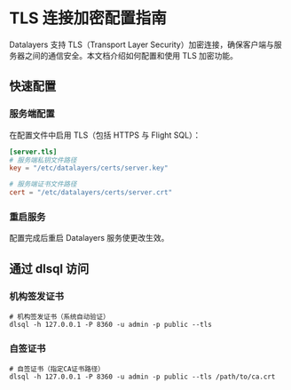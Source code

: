# TLS 连接加密配置指南
Datalayers 支持 TLS（Transport Layer Security）加密连接，确保客户端与服务器之间的通信安全。本文档介绍如何配置和使用 TLS 加密功能。

## 快速配置

### 服务端配置

在配置文件中启用 TLS（包括 HTTPS 与 Flight SQL）：

```toml
[server.tls]
# 服务端私钥文件路径
key = "/etc/datalayers/certs/server.key"

# 服务端证书文件路径  
cert = "/etc/datalayers/certs/server.crt"
```

### 重启服务
配置完成后重启 Datalayers 服务使更改生效。

## 通过 dlsql 访问

### 机构签发证书

```shell
# 机构签发证书（系统自动验证）
dlsql -h 127.0.0.1 -P 8360 -u admin -p public --tls
```
### 自签证书
```shell
# 自签证书（指定CA证书路径）
dlsql -h 127.0.0.1 -P 8360 -u admin -p public --tls /path/to/ca.crt
```
